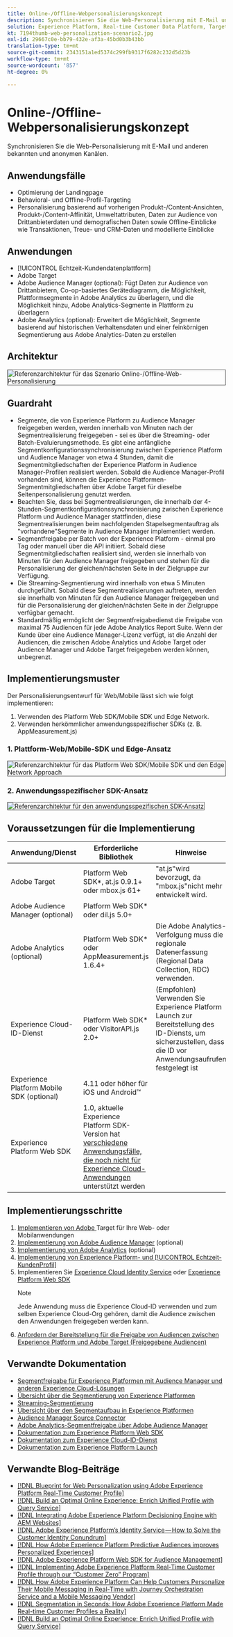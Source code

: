 ```yaml
---
title: Online-/Offline-Webpersonalisierungskonzept
description: Synchronisieren Sie die Web-Personalisierung mit E-Mail und anderen bekannten und anonymen Kanälen.
solution: Experience Platform, Real-time Customer Data Platform, Target, Audience Manager, Analytics, Experience Cloud Services, Data Collection
kt: 7194thumb-web-personalization-scenario2.jpg
exl-id: 29667c0e-bb79-432e-af3a-45bd0b3b43bb
translation-type: tm+mt
source-git-commit: 2343151a1ed5374c299fb9317f6282c232d5d23b
workflow-type: tm+mt
source-wordcount: '857'
ht-degree: 0%

---
```


# Online-/Offline-Webpersonalisierungskonzept

Synchronisieren Sie die Web-Personalisierung mit E-Mail und anderen bekannten und anonymen Kanälen.

## Anwendungsfälle

* Optimierung der Landingpage
* Behavioral- und Offline-Profil-Targeting
* Personalisierung basierend auf vorherigen Produkt-/Content-Ansichten, Produkt-/Content-Affinität, Umweltattributen, Daten zur Audience von Drittanbieterdaten und demografischen Daten sowie Offline-Einblicke wie Transaktionen, Treue- und CRM-Daten und modellierte Einblicke

## Anwendungen

* [!UICONTROL Echtzeit-Kundendatenplattform]
* Adobe Target
* Adobe Audience Manager (optional): Fügt Daten zur Audience von Drittanbietern, Co-op-basiertes Gerätediagramm, die Möglichkeit, Plattformsegmente in Adobe Analytics zu überlagern, und die Möglichkeit hinzu, Adobe Analytics-Segmente in Plattform zu überlagern
* Adobe Analytics (optional): Erweitert die Möglichkeit, Segmente basierend auf historischen Verhaltensdaten und einer feinkörnigen Segmentierung aus Adobe Analytics-Daten zu erstellen

## Architektur

<img src="assets/onoff.svg" alt="Referenzarchitektur für das Szenario Online-/Offline-Web-Personalisierung" style="border:1px solid #4a4a4a" />

## Guardraht

* Segmente, die von Experience Platform zu Audience Manager freigegeben werden, werden innerhalb von Minuten nach der Segmentrealisierung freigegeben - sei es über die Streaming- oder Batch-Evaluierungsmethode. Es gibt eine anfängliche Segmentkonfigurationssynchronisierung zwischen Experience Platform und Audience Manager von etwa 4 Stunden, damit die Segmentmitgliedschaften der Experience Platform in Audience Manager-Profilen realisiert werden. Sobald die Audience Manager-Profil vorhanden sind, können die Experience Platformen-Segmentmitgliedschaften über Adobe Target für dieselbe Seitenpersonalisierung genutzt werden.
* Beachten Sie, dass bei Segmentrealisierungen, die innerhalb der 4-Stunden-Segmentkonfigurationssynchronisierung zwischen Experience Platform und Audience Manager stattfinden, diese Segmentrealisierungen beim nachfolgenden Stapelsegmentauftrag als &quot;vorhandene&quot;Segmente in Audience Manager implementiert werden.
* Segmentfreigabe per Batch von der Experience Platform - einmal pro Tag oder manuell über die API initiiert. Sobald diese Segmentmitgliedschaften realisiert sind, werden sie innerhalb von Minuten für den Audience Manager freigegeben und stehen für die Personalisierung der gleichen/nächsten Seite in der Zielgruppe zur Verfügung.
* Die Streaming-Segmentierung wird innerhalb von etwa 5 Minuten durchgeführt. Sobald diese Segmentrealisierungen auftreten, werden sie innerhalb von Minuten für den Audience Manager freigegeben und für die Personalisierung der gleichen/nächsten Seite in der Zielgruppe verfügbar gemacht.
* Standardmäßig ermöglicht der Segmentfreigabedienst die Freigabe von maximal 75 Audiencen für jede Adobe Analytics Report Suite. Wenn der Kunde über eine Audience Manager-Lizenz verfügt, ist die Anzahl der Audiencen, die zwischen Adobe Analytics und Adobe Target oder Audience Manager und Adobe Target freigegeben werden können, unbegrenzt.

## Implementierungsmuster

Der Personalisierungsentwurf für Web/Mobile lässt sich wie folgt implementieren:

1. Verwenden des Platform Web SDK/Mobile SDK und Edge Network.
1. Verwenden herkömmlicher anwendungsspezifischer SDKs (z. B. AppMeasurement.js)

### 1. Plattform-Web/Mobile-SDK und Edge-Ansatz

<img src="assets/websdkflow.svg" alt="Referenzarchitektur für das Platform Web SDK/Mobile SDK und den Edge Network Approach" style="border:1px solid #4a4a4a" />

### 2. Anwendungsspezifischer SDK-Ansatz

<img src="assets/appsdkflow.png" alt="Referenzarchitektur für den anwendungsspezifischen SDK-Ansatz" style="border:1px solid #4a4a4a" />

## Voraussetzungen für die Implementierung

| Anwendung/Dienst | Erforderliche Bibliothek | Hinweise |
|---|---|---|
| Adobe Target | Platform Web SDK*, at.js 0.9.1+ oder mbox.js 61+ | &quot;at.js&quot;wird bevorzugt, da &quot;mbox.js&quot;nicht mehr entwickelt wird. |
| Adobe Audience Manager (optional) | Platform Web SDK* oder dil.js 5.0+ |  |
| Adobe Analytics (optional) | Platform Web SDK* oder AppMeasurement.js 1.6.4+ | Die Adobe Analytics-Verfolgung muss die regionale Datenerfassung (Regional Data Collection, RDC) verwenden. |
| Experience Cloud-ID-Dienst | Platform Web SDK* oder VisitorAPI.js 2.0+ | (Empfohlen) Verwenden Sie Experience Platform Launch zur Bereitstellung des ID-Diensts, um sicherzustellen, dass die ID vor Anwendungsaufrufen festgelegt ist |
| Experience Platform Mobile SDK (optional) | 4.11 oder höher für iOS und Android™ |  |
| Experience Platform Web SDK | 1.0, aktuelle Experience Platform SDK-Version hat [verschiedene Anwendungsfälle, die noch nicht für Experience Cloud-Anwendungen](https://github.com/adobe/alloy/projects/5) unterstützt werden |  |


## Implementierungsschritte

1. [Implementieren von Adobe ](https://experienceleague.adobe.com/docs/target/using/implement-target/implementing-target.html) Target für Ihre Web- oder Mobilanwendungen
1. [Implementierung von Adobe Audience Manager](https://experienceleague.adobe.com/docs/audience-manager/user-guide/implementation-integration-guides/implement-audience-manager.html)  (optional)
1. [Implementierung von Adobe Analytics](https://experienceleague.adobe.com/docs/analytics/implementation/home.html)   (optional)
1. [Implementierung von Experience Platform- und  [!UICONTROL Echtzeit-KundenProfil]](https://experienceleague.adobe.com/docs/platform-learn/getting-started-for-data-architects-and-data-engineers/overview.html)
1. Implementieren Sie [Experience Cloud Identity Service](https://experienceleague.adobe.com/docs/id-service/using/implementation/implementation-guides.html) oder [Experience Platform Web SDK](https://experienceleague.adobe.com/docs/experience-platform/edge/home.html)
   >[!NOTE]
   >
   >Jede Anwendung muss die Experience Cloud-ID verwenden und zum selben Experience Cloud-Org gehören, damit die Audience zwischen den Anwendungen freigegeben werden kann.
1. [Anfordern der Bereitstellung für die Freigabe von Audiencen zwischen Experience Platform und Adobe Target (Freigegebene Audiencen)](https://www.adobe.com/go/audiences)

## Verwandte Dokumentation

* [Segmentfreigabe für Experience Platformen mit Audience Manager und anderen Experience Cloud-Lösungen](https://experienceleague.adobe.com/docs/audience-manager/user-guide/implementation-integration-guides/integration-experience-platform/aam-aep-audience-sharing.html)
* [Übersicht über die Segmentierung von Experience Platformen](https://experienceleague.adobe.com/docs/experience-platform/segmentation/home.html)
* [Streaming-Segmentierung](https://experienceleague.adobe.com/docs/experience-platform/segmentation/api/streaming-segmentation.html)
* [Übersicht über den Segmentaufbau in Experience Platformen](https://experienceleague.adobe.com/docs/experience-platform/segmentation/ui/overview.html)
* [Audience Manager Source Connector](https://experienceleague.adobe.com/docs/experience-platform/sources/connectors/adobe-applications/audience-manager.html)
* [Adobe Analytics-Segmentfreigabe über Adobe Audience Manager](https://experienceleague.adobe.com/docs/analytics/components/segmentation/segmentation-workflow/seg-publish.html)
* [Dokumentation zum Experience Platform Web SDK](https://experienceleague.adobe.com/docs/experience-platform/edge/home.html)
* [Dokumentation zum Experience Cloud-ID-Dienst](https://experienceleague.adobe.com/docs/id-service/using/home.html)
* [Dokumentation zum Experience Platform Launch](https://experienceleague.adobe.com/docs/launch/using/home.html)

## Verwandte Blog-Beiträge

* [[!DNL Blueprint for Web Personalization using Adobe Experience Platform Real-Time Customer Profile]](https://medium.com/adobetech/blueprint-for-web-personalization-using-adobe-experience-platform-real-time-customer-profile-fef2ce7a4b2f)
* [[!DNL Build an Optimal Online Experience: Enrich Unified Profile with Query Service]](https://medium.com/adobetech/build-an-optimal-online-experience-enrich-unified-profile-with-query-service-8027c196ab33)
* [[!DNL Integrating Adobe Experience Platform Decisioning Engine with AEM Websites]](https://jaeness.medium.com/integrating-adobe-experience-platform-decisioning-engine-with-aem-websites-9c222acd12e2)
* [[!DNL Adobe Experience Platform’s Identity Service — How to Solve the Customer Identity Conundrum]](https://medium.com/adobetech/adobe-experience-platforms-identity-service-how-to-solve-the-customer-identity-conundrum-f95e22d16ea9)
* [[!DNL How Adobe Experience Platform Predictive Audiences improves Personalized Experiences]](https://medium.com/adobetech/how-adobe-experience-platform-predictive-audiences-improves-personalized-experiences-1f75a60cb7a3)
* [[!DNL Adobe Experience Platform Web SDK for Audience Management]](https://medium.com/adobetech/adobe-experience-platform-web-sdk-for-audience-management-751fa6d063bc)
* [[!DNL Implementing Adobe Experience Platform Real-Time Customer Profile through our “Customer Zero” Program]](https://medium.com/adobetech/implementing-adobe-experience-platform-real-time-customer-profile-through-our-customer-zero-32e7cd952896)
* [[!DNL How Adobe Experience Platform Can Help Customers Personalize Their Mobile Messaging in Real-Time with Journey Orchestration Service and a Mobile Messaging Vendor]](https://medium.com/adobetech/how-adobe-experience-platform-helped-a-client-personalize-their-mobile-messaging-in-real-time-with-7d634aefa098)
* [[!DNL Segmentation in Seconds: How Adobe Experience Platform Made Real-time Customer Profiles a Reality]](https://medium.com/adobetech/segmentation-in-seconds-how-adobe-experience-platform-made-real-time-customer-profiles-a-reality-a7a8552b0847)
* [[!DNL Build an Optimal Online Experience: Enrich Unified Profile with Query Service]](https://medium.com/adobetech/build-an-optimal-online-experience-enrich-unified-profile-with-query-service-8027c196ab33)
